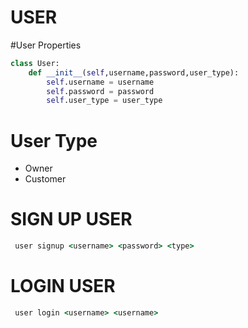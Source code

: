 # USER

#User Properties
```python
class User:
    def __init__(self,username,password,user_type):
        self.username = username
        self.password = password
        self.user_type = user_type
```

# User Type 
* Owner
* Customer

# SIGN UP USER
```cmd
 user signup <username> <password> <type>
```  

# LOGIN USER
```cmd
 user login <username> <username>
```